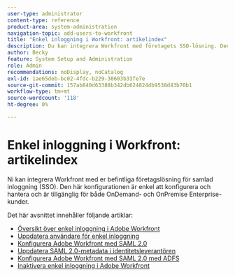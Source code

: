 ```yaml
---
user-type: administrator
content-type: reference
product-area: system-administration
navigation-topic: add-users-to-workfront
title: "Enkel inloggning i Workfront: artikelindex"
description: Du kan integrera Workfront med företagets SSO-lösning. Den här konfigurationen är enkel att konfigurera och hantera och är tillgänglig för både OnDemand- och OnPremise Enterprise-kunder.
author: Becky
feature: System Setup and Administration
role: Admin
recommendations: noDisplay, noCatalog
exl-id: 1ae65deb-bc02-4fdc-b229-30603b33fe7e
source-git-commit: 157ab840d63388b342db624824db9538d43b70b1
workflow-type: tm+mt
source-wordcount: '118'
ht-degree: 0%

---
```


# Enkel inloggning i Workfront: artikelindex

<!-- Audited: 05/2024 -->

Ni kan integrera Workfront med er befintliga företagslösning för samlad inloggning (SSO). Den här konfigurationen är enkel att konfigurera och hantera och är tillgänglig för både OnDemand- och OnPremise Enterprise-kunder.

Det här avsnittet innehåller följande artiklar:

* [Översikt över enkel inloggning i Adobe Workfront](../../../administration-and-setup/add-users/single-sign-on/sso-in-workfront.md)
* [Uppdatera användare för enkel inloggning](../../../administration-and-setup/add-users/single-sign-on/update-users-sso.md)
* [Konfigurera Adobe Workfront med SAML 2.0](../../../administration-and-setup/add-users/single-sign-on/configure-workfront-saml-2.md)
* [Uppdatera SAML 2.0-metadata i identitetsleverantören](../../../administration-and-setup/add-users/single-sign-on/update-saml-2-metadata-ip.md)
* [Konfigurera Adobe Workfront med SAML 2.0 med ADFS](../../../administration-and-setup/add-users/single-sign-on/configure-workfront-saml-2-adfs.md)
* [Inaktivera enkel inloggning i Adobe Workfront](../../../administration-and-setup/add-users/single-sign-on/deactivate-sso.md)
